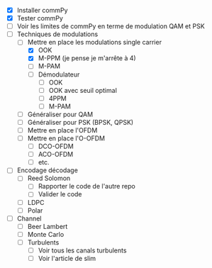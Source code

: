 - [x] Installer commPy
- [x] Tester commPy
- [ ] Voir les limites de commPy en terme de modulation QAM et PSK
- [ ] Techniques de modulations
    - [ ] Mettre en place les modulations single carrier
        - [x] OOK
        - [x] M-PPM (je pense je m'arrête à 4)
        - [ ] M-PAM
        - [ ] Démodulateur
            - [ ] OOK
            - [ ] OOK avec seuil optimal
            - [ ] 4PPM
            - [ ] M-PAM
    - [ ] Généraliser pour QAM
    - [ ] Généraliser pour PSK (BPSK, QPSK)
    - [ ] Mettre en place l'OFDM
    - [ ] Mettre en place l'O-OFDM
        - [ ] DCO-OFDM
        - [ ] ACO-OFDM
        - [ ] etc. 
- [ ] Encodage décodage
    - [ ] Reed Solomon
        - [ ] Rapporter le code de l'autre repo 
        - [ ] Valider le code
    - [ ] LDPC
    - [ ] Polar
- [ ] Channel
    - [ ] Beer Lambert
    - [ ] Monte Carlo
    - [ ] Turbulents
        - [ ] Voir tous les canals turbulents 
        - [ ] Voir l'article de slim